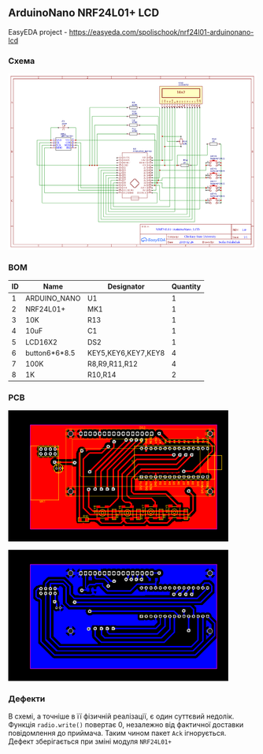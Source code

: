 ## ArduinoNano NRF24L01+ LCD

EasyEDA project - 
https://easyeda.com/spolischook/nrf24l01-arduinonano-lcd

### Схема

![schematic](doc/images/Schematic_NRF24L01+arduinoNano+LCD_NRF24L01+ArduinoNano_LCD.png)

### BOM

|ID |Name         |Designator         |Quantity|
|---|-------------|-------------------|--------|
|1  |ARDUINO_NANO |U1                 |1       |
|2  |NRF24L01+    |MK1                |1       |
|3  |10K          |R13                |1       |
|4  |10uF         |C1                 |1       |
|5  |LCD16X2      |DS2                |1       |
|6  |button6\*6\*8.5|KEY5,KEY6,KEY7,KEY8|4       |
|7  |100K         |R8,R9,R11,R12      |4       |
|8  |1K           |R10,R14            |2       |

### PCB

![PCB top](doc/images/PCB_top.png)

![PCB top](doc/images/PCB_bottom.png)

### Дефекти

В схемі, а точніше в її фізичній реалізації, є один суттєвий недолік.
Функція `radio.write()` повертає 0, незалежно від фактичної доставки
повідомлення до приймача. Таким чином пакет `Ack` ігнорується.  
Дефект зберігається при зміні модуля `NRF24L01+`
